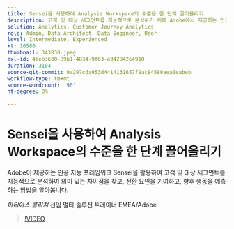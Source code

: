 ```yaml
---
title: Sensei을 사용하여 Analysis Workspace의 수준을 한 단계 끌어올리기
description: 고객 및 대상 세그먼트를 지능적으로 분석하기 위해 Adobe에서 제공하는 인공 지능 프레임워크인 Sensei을 활용하는 방법에 대해 알아보십시오(설명은 60~160자 사이여야 함).
solution: Analytics, Customer Journey Analytics
role: Admin, Data Architect, Data Engineer, User
level: Intermediate, Experienced
kt: 10580
thumbnail: 343830.jpeg
exl-id: 4beb3600-89b1-4834-9f03-a34284264910
duration: 3104
source-git-commit: 9a297cda953d4414131657f9ac84580aea0eabeb
workflow-type: tm+mt
source-wordcount: '90'
ht-degree: 0%

---
```


# Sensei을 사용하여 Analysis Workspace의 수준을 한 단계 끌어올리기

Adobe이 제공하는 인공 지능 프레임워크 Sensei을 활용하여 고객 및 대상 세그먼트를 지능적으로 분석하여 의미 있는 차이점을 찾고, 전환 요인을 기여하고, 향후 행동을 예측하는 방법을 알아봅니다.

*마티아스 콜리치* 선임 멀티 솔루션 트레이너 EMEA/Adobe

>[!VIDEO](https://video.tv.adobe.com/v/343830/?quality=12&learn=on)
